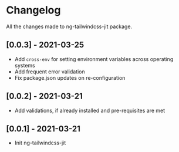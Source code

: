 # Changelog

All the changes made to ng-tailwindcss-jit package.

## [0.0.3] - 2021-03-25

- Add `cross-env` for setting environment variables across operating systems
- Add frequent error validation
- Fix package.json updates on re-configuration

## [0.0.2] - 2021-03-21

- Add validations, if already installed and pre-requisites are met

## [0.0.1] - 2021-03-21

- Init ng-tailwindcss-jit
